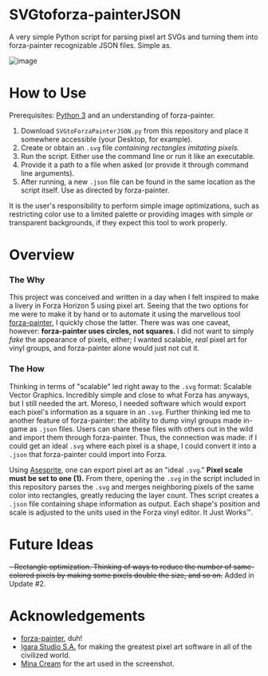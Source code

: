 # SVGtoforza-painterJSON
A very simple Python script for parsing pixel art SVGs and turning them into forza-painter recognizable JSON files. Simple as.

![image](https://github.com/user-attachments/assets/0969c068-3251-4bb4-8519-71898d303ed2)

# How to Use
Prerequisites: [Python 3](https://www.python.org/) and an understanding of forza-painter.
1. Download `SVGtoForzaPainterJSON.py` from this repository and place it somewhere accessible (your Desktop, for example).
2. Create or obtain an `.svg` file *containing rectangles imitating pixels.*
4. Run the script. Either use the command line or run it like an executable.
5. Provide it a path to a file when asked (or provide it through command line arguments).
7. After running, a new `.json` file can be found in the same location as the script itself. Use as directed by forza-painter.

It is the user's responsibility to perform simple image optimizations, such as restricting color use to a limited palette or providing images with simple or transparent backgrounds, if they expect this tool to work properly.

# Overview
### The Why
This project was conceived and written in a day when I felt inspired to make a livery in Forza Horizon 5 using pixel art. Seeing that the two options for me were to make it by hand or to automate it using the marvellous tool [forza-painter](https://github.com/forza-painter/forza-painter), I quickly chose the latter. There was was one caveat, however: **forza-painter uses circles, not squares.** I did not want to simply *fake* the appearance of pixels, either; I wanted scalable, *real* pixel art for vinyl groups, and forza-painter alone would just not cut it.

### The How
Thinking in terms of "scalable" led right away to the `.svg` format: Scalable Vector Graphics. Incredibly simple and close to what Forza has anyways, but I still needed the art. Moreso, I needed software which would export each pixel's information as a square in an `.svg`. Further thinking led me to another feature of forza-painter: the ability to dump vinyl groups made in-game as `.json` files. Users can share these files with others out in the wild and import them through forza-painter. Thus, the connection was made: if I could get an ideal `.svg` where each pixel is a shape, I could convert it into a `.json` that forza-painter could import into Forza.

Using [Asesprite](https://www.aseprite.org/), one can export pixel art as an "ideal `.svg`." **Pixel scale must be set to one (1).** From there, opening the `.svg` in the script included in this repository parses the `.svg` and merges neighboring pixels of the same color into rectangles, greatly reducing the layer count. Thes script creates a `.json` file containing shape information as output. Each shape's position and scale is adjusted to the units used in the Forza vinyl editor. It Just Works™️.

# Future Ideas
~~- Rectangle optimization. Thinking of ways to reduce the number of same-colored pixels by making some pixels double the size, and so on.~~ Added in Update #2.

# Acknowledgements
- [forza-painter](https://github.com/forza-painter/forza-painter), duh!
- [Igara Studio S.A.](https://www.aseprite.org/) for making the greatest pixel art software in all of the civilized world.
- [Mina Cream](https://x.com/MinaCreamu) for the art used in the screenshot.
